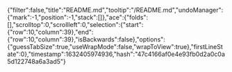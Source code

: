 {"filter":false,"title":"README.md","tooltip":"/README.md","undoManager":{"mark":-1,"position":-1,"stack":[]},"ace":{"folds":[],"scrolltop":0,"scrollleft":0,"selection":{"start":{"row":10,"column":39},"end":{"row":10,"column":39},"isBackwards":false},"options":{"guessTabSize":true,"useWrapMode":false,"wrapToView":true},"firstLineState":0},"timestamp":1632405974936,"hash":"47c4166af0e4e93fb0d2a0c0a5d122748a6a3ad5"}